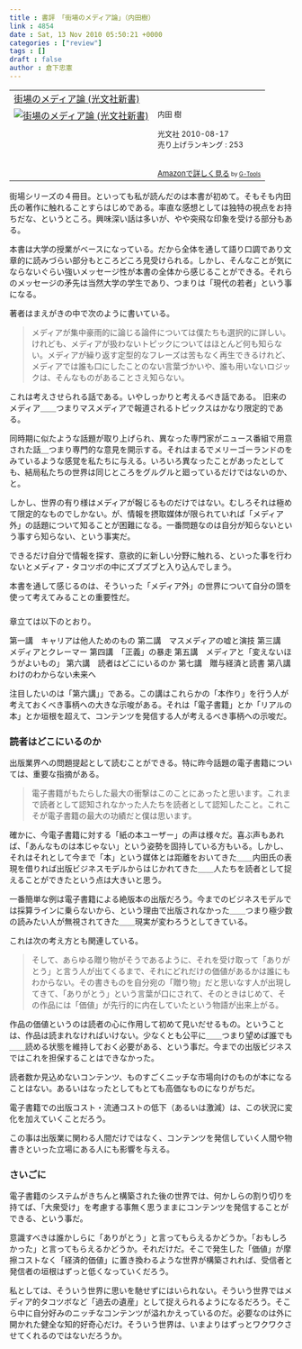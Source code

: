 ```yaml
---
title : 書評　「街場のメディア論」（内田樹）
link : 4854
date : Sat, 13 Nov 2010 05:50:21 +0000
categories : ["review"]
tags : []
draft : false
author : 倉下忠憲
---
```


<table  border="0" cellpadding="5"><tr><td colspan="2"><a href="http://www.amazon.co.jp/%E8%A1%97%E5%A0%B4%E3%81%AE%E3%83%A1%E3%83%87%E3%82%A3%E3%82%A2%E8%AB%96-%E5%85%89%E6%96%87%E7%A4%BE%E6%96%B0%E6%9B%B8-%E5%86%85%E7%94%B0-%E6%A8%B9/dp/4334035779%3FSubscriptionId%3D15SMZCTB9V8NGR2TW082%26tag%3Drashita1000-22%26linkCode%3Dxm2%26camp%3D2025%26creative%3D165953%26creativeASIN%3D4334035779" target="_top">街場のメディア論 (光文社新書)</a><img src="http://www.assoc-amazon.jp/e/ir?t=rashita1000-22&l=ur2&o=9" width="1" height="1" style="border: none;" alt="" /></td></tr><tr><td valign="top"><a href="http://www.amazon.co.jp/%E8%A1%97%E5%A0%B4%E3%81%AE%E3%83%A1%E3%83%87%E3%82%A3%E3%82%A2%E8%AB%96-%E5%85%89%E6%96%87%E7%A4%BE%E6%96%B0%E6%9B%B8-%E5%86%85%E7%94%B0-%E6%A8%B9/dp/4334035779%3FSubscriptionId%3D15SMZCTB9V8NGR2TW082%26tag%3Drashita1000-22%26linkCode%3Dxm2%26camp%3D2025%26creative%3D165953%26creativeASIN%3D4334035779" target="_top"><img src="http://ecx.images-amazon.com/images/I/31vIGg%2BjCPL._SL160_.jpg" border="0" alt="街場のメディア論 (光文社新書)" /></a></td><td valign="top"><font size="-1">内田 樹 <br /><br />光文社  2010-08-17<br />売り上げランキング : 253<br /><br /><br /><a href="http://www.amazon.co.jp/%E8%A1%97%E5%A0%B4%E3%81%AE%E3%83%A1%E3%83%87%E3%82%A3%E3%82%A2%E8%AB%96-%E5%85%89%E6%96%87%E7%A4%BE%E6%96%B0%E6%9B%B8-%E5%86%85%E7%94%B0-%E6%A8%B9/dp/4334035779%3FSubscriptionId%3D15SMZCTB9V8NGR2TW082%26tag%3Drashita1000-22%26linkCode%3Dxm2%26camp%3D2025%26creative%3D165953%26creativeASIN%3D4334035779" target="_top">Amazonで詳しく見る</a></font><font size="-2"> by <a href="http://www.goodpic.com/mt/aws/index.html" >G-Tools</a></font></td></tr></table>


街場シリーズの４冊目。といっても私が読んだのは本書が初めて。そもそも内田氏の著作に触れることすらはじめである。率直な感想としては独特の視点をお持ちだな、というところ。興味深い話は多いが、やや突飛な印象を受ける部分もある。

本書は大学の授業がベースになっている。だから全体を通して語り口調であり文章的に読みづらい部分もところどころ見受けられる。しかし、そんなことが気にならないぐらい強いメッセージ性が本書の全体から感じることができる。それらのメッセージの矛先は当然大学の学生であり、つまりは「現代の若者」という事になる。

著者はまえがきの中で次のように書いている。

<blockquote>
メディアが集中豪雨的に論じる論件については僕たちも選択的に詳しい。けれども、メディアが扱わないトピックについてはほとんど何も知らない。メディアが繰り返す定型的なフレーズは苦もなく再生できるけれど、メディアでは誰も口にしたことのない言葉づかいや、誰も用いないロジックは、そんなものがあることさえ知らない。
</blockquote>

これは考えさせられる話である。いやしっかりと考えるべき話である。
旧来のメディア＿＿つまりマスメディアで報道されるトピックスはかなり限定的である。

同時期に似たような話題が取り上げられ、異なった専門家がニュース番組で用意された話＿つまり専門的な意見を開示する。それはまるでメリーゴーランドのをみているような感覚を私たちに与える。いろいろ異なったことがあったとしても、結局私たちの世界は同じところをグルグルと廻っているだけではないのか、と。

しかし、世界の有り様はメディアが報じるものだけではない。むしろそれは極めて限定的なものでしかない。が、情報を摂取媒体が限られていれば「メディア外」の話題について知ることが困難になる。一番問題なのは自分が知らないという事すら知らない、という事実だ。

できるだけ自分で情報を探す、意欲的に新しい分野に触れる、といった事を行わないとメディア・タコツボの中にズブズブと入り込んでしまう。

本書を通して感じるのは、そういった「メディア外」の世界について自分の頭を使って考えてみることの重要性だ。

<h3></h3>
章立ては以下のとおり。

第一講　キャリアは他人ためのもの
第二講　マスメディアの嘘と演技
第三講　メディアとクレーマー
第四講　「正義」の暴走
第五講　メディアと「変えないほうがよいもの」
第六講　読者はどこにいるのか
第七講　贈与経済と読書
第八講　わけのわからない未来へ

注目したいのは「第六講」」である。この講はこれらかの「本作り」を行う人が考えておくべき事柄への大きな示唆がある。それは「電子書籍」とか「リアルの本」とか垣根を超えて、コンテンツを発信する人が考えるべき事柄への示唆だ。


<h3>読者はどこにいるのか</h3>
出版業界への問題提起として読むことができる。特に昨今話題の電子書籍については、重要な指摘がある。

<blockquote>
電子書籍がもたらした最大の衝撃はこのことにあったと思います。これまで読者として認知されなかった人たちを読者として認知したこと。これこそが電子書籍の最大の功績だと僕は思います。
</blockquote>

確かに、今電子書籍に対する「紙の本ユーザー」の声は様々だ。喜ぶ声もあれば、「あんなものは本じゃない」という姿勢を固持している方もいる。しかし、それはそれとして今まで「本」という媒体とは距離をおいてきた＿＿内田氏の表現を借りれば出版ビジネスモデルからはじかれてきた＿＿人たちを読者として捉えることができたという点は大きいと思う。

一番簡単な例は電子書籍による絶版本の出版だろう。今までのビジネスモデルでは採算ラインに乗らないから、という理由で出版されなかった＿＿つまり極少数の読みたい人が無視されてきた＿＿現実が変わろうとしてきている。

これは次の考え方とも関連している。

<blockquote>
そして、あらゆる贈り物がそうであるように、それを受け取って「ありがとう」と言う人が出てくるまで、それにどれだけの価値があるかは誰にもわからない。その書きものを自分宛の「贈り物」だと思いなす人が出現してきて、「ありがとう」という言葉が口にされて、そのときはじめて、その作品には「価値」が先行的に内在していたという物語が出来上がる。
</blockquote>

作品の価値というのは読者の心に作用して初めて見いだせるもの。ということは、作品は読まれなければいけない。少なくとも公平に＿＿つまり望めば誰でも＿＿読める状態を維持しておく必要がある、という事だ。今までの出版ビジネスではこれを担保することはできなかった。

読者数か見込めないコンテンツ、ものすごくニッチな市場向けのものが本になることはない。あるいはなったとしてもとても高価なものになりがちだ。

電子書籍での出版コスト・流通コストの低下（あるいは激減）は、この状況に変化を加えていくことだろう。

この事は出版業に関わる人間だけではなく、コンテンツを発信していく人間や物書きといった立場にある人にも影響を与える。

<h3>さいごに</h3>
電子書籍のシステムがきちんと構築された後の世界では、何かしらの割り切りを持てば、「大衆受け」を考慮する事無く思うままにコンテンツを発信することができる、という事だ。

意識すべきは誰かしらに「ありがとう」と言ってもらえるかどうか。「おもしろかった」と言ってもらえるかどうか。それだけだ。そこで発生した「価値」が摩擦コストなく「経済的価値」に置き換わるような世界が構築されれば、受信者と発信者の垣根はずっと低くなっていくだろう。

私としては、そういう世界に思いを馳せずにはいられない。そういう世界ではメディア的タコツボなど「過去の遺産」として捉えられるようになるだろう。そこら中に自分好みのニッチなコンテンツが溢れかえっているのだ。必要なのは外に開かれた健全な知的好奇心だけ。そういう世界は、いまよりはずっとワクワクさせてくれるのではないだろうか。